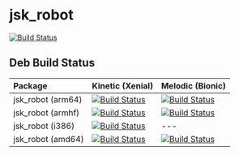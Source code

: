# jsk_robot

[![Build Status](https://travis-ci.org/jsk-ros-pkg/jsk_robot.svg)](https://travis-ci.org/jsk-ros-pkg/jsk_robot)


## Deb Build Status

[//]: # (!!DO NOT EDIT !!)

[//]: # (THIS SECTION IS AUTOMATICALLY GENERATED BY)

[//]: # (rosrun jsk_tools generate_deb_status_table.py jsk_robot)


| Package           | Kinetic (Xenial)                                                                                                                                                                               | Melodic (Bionic)                                                                                                                                                                               |
|:------------------|:-----------------------------------------------------------------------------------------------------------------------------------------------------------------------------------------------|:-----------------------------------------------------------------------------------------------------------------------------------------------------------------------------------------------|
| jsk_robot (arm64) | [![Build Status](http://build.ros.org/job/Kbin_uxv8_uXv8__jsk_robot__ubuntu_xenial_arm64__binary/badge/icon)](http://build.ros.org/job/Kbin_uxv8_uXv8__jsk_robot__ubuntu_xenial_arm64__binary) | [![Build Status](http://build.ros.org/job/Mbin_ubv8_uBv8__jsk_robot__ubuntu_bionic_arm64__binary/badge/icon)](http://build.ros.org/job/Mbin_ubv8_uBv8__jsk_robot__ubuntu_bionic_arm64__binary) |
| jsk_robot (armhf) | [![Build Status](http://build.ros.org/job/Kbin_uxhf_uXhf__jsk_robot__ubuntu_xenial_armhf__binary/badge/icon)](http://build.ros.org/job/Kbin_uxhf_uXhf__jsk_robot__ubuntu_xenial_armhf__binary) | [![Build Status](http://build.ros.org/job/Mbin_ubhf_uBhf__jsk_robot__ubuntu_bionic_armhf__binary/badge/icon)](http://build.ros.org/job/Mbin_ubhf_uBhf__jsk_robot__ubuntu_bionic_armhf__binary) |
| jsk_robot (i386)  | [![Build Status](http://build.ros.org/job/Kbin_uX32__jsk_robot__ubuntu_xenial_i386__binary/badge/icon)](http://build.ros.org/job/Kbin_uX32__jsk_robot__ubuntu_xenial_i386__binary)             | ---                                                                                                                                                                                            |
| jsk_robot (amd64) | [![Build Status](http://build.ros.org/job/Kbin_uX64__jsk_robot__ubuntu_xenial_amd64__binary/badge/icon)](http://build.ros.org/job/Kbin_uX64__jsk_robot__ubuntu_xenial_amd64__binary)           | [![Build Status](http://build.ros.org/job/Mbin_uB64__jsk_robot__ubuntu_bionic_amd64__binary/badge/icon)](http://build.ros.org/job/Mbin_uB64__jsk_robot__ubuntu_bionic_amd64__binary)           |

[//]: #

